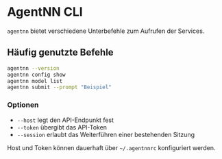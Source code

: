 # AgentNN CLI

`agentnn` bietet verschiedene Unterbefehle zum Aufrufen der Services.

## Häufig genutzte Befehle

```bash
agentnn --version
agentnn config show
agentnn model list
agentnn submit --prompt "Beispiel"
```

### Optionen

- `--host` legt den API-Endpunkt fest
- `--token` übergibt das API-Token
- `--session` erlaubt das Weiterführen einer bestehenden Sitzung

Host und Token können dauerhaft über `~/.agentnnrc` konfiguriert werden.
